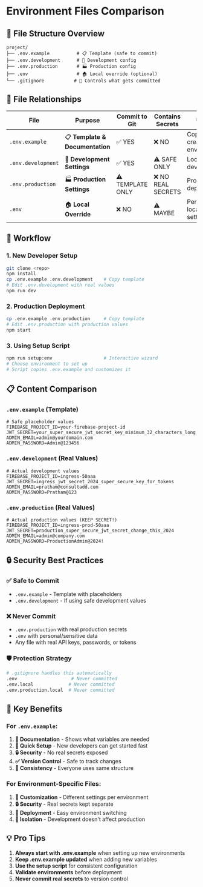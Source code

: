 # Environment Files Comparison

## 📁 File Structure Overview

```
project/
├── .env.example          # 📋 Template (safe to commit)
├── .env.development      # 🔧 Development config
├── .env.production       # 🏭 Production config
├── .env                  # 🏠 Local override (optional)
└── .gitignore           # 🚫 Controls what gets committed
```

## 🔄 File Relationships

| File               | Purpose                         | Commit to Git    | Contains Secrets   | Usage                          |
| ------------------ | ------------------------------- | ---------------- | ------------------ | ------------------------------ |
| `.env.example`     | 📋 **Template & Documentation** | ✅ YES           | ❌ NO              | Copy to create other env files |
| `.env.development` | 🔧 **Development Settings**     | ✅ YES           | ⚠️ SAFE ONLY       | Local development              |
| `.env.production`  | 🏭 **Production Settings**      | ⚠️ TEMPLATE ONLY | ❌ NO REAL SECRETS | Production deployment          |
| `.env`             | 🏠 **Local Override**           | ❌ NO            | ⚠️ MAYBE           | Personal local settings        |

## 🚀 Workflow

### 1. **New Developer Setup**

```bash
git clone <repo>
npm install
cp .env.example .env.development    # Copy template
# Edit .env.development with real values
npm run dev
```

### 2. **Production Deployment**

```bash
cp .env.example .env.production     # Copy template
# Edit .env.production with production values
npm start
```

### 3. **Using Setup Script**

```bash
npm run setup:env                   # Interactive wizard
# Choose environment to set up
# Script copies .env.example and customizes it
```

## 📋 Content Comparison

### `.env.example` (Template)

```env
# Safe placeholder values
FIREBASE_PROJECT_ID=your-firebase-project-id
JWT_SECRET=your_super_secure_jwt_secret_key_minimum_32_characters_long
ADMIN_EMAIL=admin@yourdomain.com
ADMIN_PASSWORD=Admin@123456
```

### `.env.development` (Real Values)

```env
# Actual development values
FIREBASE_PROJECT_ID=ingress-50aaa
JWT_SECRET=ingress_jwt_secret_2024_super_secure_key_for_tokens
ADMIN_EMAIL=pratham@consultadd.com
ADMIN_PASSWORD=Pratham@123
```

### `.env.production` (Real Values)

```env
# Actual production values (KEEP SECRET!)
FIREBASE_PROJECT_ID=ingress-prod-50aaa
JWT_SECRET=production_super_secure_jwt_secret_change_this_2024
ADMIN_EMAIL=admin@company.com
ADMIN_PASSWORD=ProductionAdmin@2024!
```

## 🔒 Security Best Practices

### ✅ Safe to Commit

- `.env.example` - Template with placeholders
- `.env.development` - If using safe development values

### ❌ Never Commit

- `.env.production` with real production secrets
- `.env` with personal/sensitive data
- Any file with real API keys, passwords, or tokens

### 🛡️ Protection Strategy

```bash
# .gitignore handles this automatically
.env                    # Never committed
.env.local             # Never committed
.env.production.local  # Never committed
```

## 🎯 Key Benefits

### For `.env.example`:

1. **📖 Documentation** - Shows what variables are needed
2. **🚀 Quick Setup** - New developers can get started fast
3. **🔒 Security** - No real secrets exposed
4. **✅ Version Control** - Safe to track changes
5. **🎯 Consistency** - Everyone uses same structure

### For Environment-Specific Files:

1. **🔧 Customization** - Different settings per environment
2. **🔒 Security** - Real secrets kept separate
3. **🚀 Deployment** - Easy environment switching
4. **🎯 Isolation** - Development doesn't affect production

## 💡 Pro Tips

1. **Always start with .env.example** when setting up new environments
2. **Keep .env.example updated** when adding new variables
3. **Use the setup script** for consistent configuration
4. **Validate environments** before deployment
5. **Never commit real secrets** to version control
